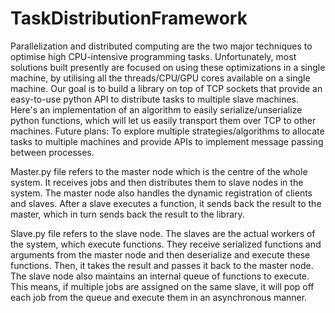 # TaskDistributionFramework
Parallelization and distributed computing are the two major techniques to
optimise high CPU-intensive programming tasks. Unfortunately, most solutions
built presently are focused on using these optimizations in a single machine, by
utilising all the threads/CPU/GPU cores available on a single machine. Our goal
is to build a library on top of TCP sockets that provide an easy-to-use python
API to distribute tasks to multiple slave machines. Here's an implementation of an
algorithm to easily serialize/unserialize python functions, which will let us
easily transport them over TCP to other machines.
Future plans: To explore multiple strategies/algorithms to allocate tasks to
multiple machines and provide APIs to implement message passing between
processes.


Master.py file refers to the master node which is the centre of the whole system. It receives jobs and then
distributes them to slave nodes in the system. The master node also handles the
dynamic registration of clients and slaves. After a slave executes a function, it
sends back the result to the master, which in turn sends back the result to the
library.

Slave.py file refers to the slave node. The slaves are the actual workers of the system, which execute functions. They
receive serialized functions and arguments from the master node and then
deserialize and execute these functions. Then, it takes the result and passes it
back to the master node. The slave node also maintains an internal queue of
functions to execute. This means, if multiple jobs are assigned on the same
slave, it will pop off each job from the queue and execute them in an
asynchronous manner.

